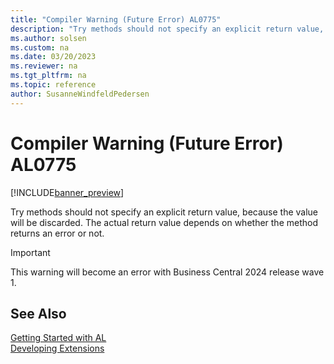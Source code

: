 ```yaml
---
title: "Compiler Warning (Future Error) AL0775"
description: "Try methods should not specify an explicit return value, because the value will be discarded."
ms.author: solsen
ms.custom: na
ms.date: 03/20/2023
ms.reviewer: na
ms.tgt_pltfrm: na
ms.topic: reference
author: SusanneWindfeldPedersen
---
```

[//]: # (START>DO_NOT_EDIT)
[//]: # (IMPORTANT:Do not edit any of the content between here and the END>DO_NOT_EDIT.)
[//]: # (Any modifications should be made in the .xml files in the ModernDev repo.)
# Compiler Warning (Future Error) AL0775

[!INCLUDE[banner_preview](../includes/banner_preview.md)]

Try methods should not specify an explicit return value, because the value will be discarded. The actual return value depends on whether the method returns an error or not.


> [!IMPORTANT]
> This warning will become an error with Business Central 2024 release wave 1.  

[//]: # (IMPORTANT: END>DO_NOT_EDIT)
## See Also  
[Getting Started with AL](../devenv-get-started.md)  
[Developing Extensions](../devenv-dev-overview.md)  